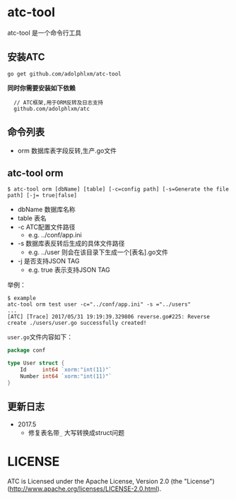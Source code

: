 # atc-tool

atc-tool 是一个命令行工具

## 安装ATC

    go get github.com/adolphlxm/atc-tool
    
  **同时你需要安装如下依赖**
  
  ```config 
    // ATC框架,用于ORM反转及日志支持
    github.com/adolphlxm/atc
 
  ```
   
## 命令列表
* orm 数据库表字段反转,生产.go文件

## atc-tool orm

    $ atc-tool orm [dbName] [table] [-c=config path] [-s=Generate the file path] [-j= true|false]
 
 * dbName 数据库名称
 * table 表名
 * -c ATC配置文件路径
    - e.g. ../conf/app.ini
 * -s 数据库表反转后生成的具体文件路径
    - e.g. ../user 则会在该目录下生成一个[表名].go文件
 * -j 是否支持JSON TAG
    - e.g.  true 表示支持JSON TAG
    
举例：

    $ example
    atc-tool orm test user -c="../conf/app.ini" -s ="../users"
    ...
    [ATC] [Trace] 2017/05/31 19:19:39.329806 reverse.go#225: Reverse create ./users/user.go successfully created!


`user.go`文件内容如下：

```go
package conf

type User struct {
	Id     int64 `xorm:"int(11)"`
	Number int64 `xorm:"int(11)"`
}

```

## 更新日志

* 2017.5 
    - 修复表名带`_` 大写转换成struct问题
    
# LICENSE

ATC is Licensed under the Apache License, Version 2.0 (the "License")
(http://www.apache.org/licenses/LICENSE-2.0.html).